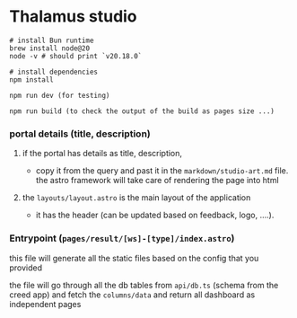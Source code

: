 # Thalamus studio

```
# install Bun runtime
brew install node@20
node -v # should print `v20.18.0`

# install dependencies
npm install

npm run dev (for testing)

npm run build (to check the output of the build as pages size ...)
```

### portal details (title, description)

1. if the portal has details as title, description,

   - copy it from the query and past it in the  `markdown/studio-art.md` file.
     the astro framework will take care of rendering the page into html
2. the `layouts/layout.astro` is the main layout of the application

   - it has the header (can be updated based on feedback, logo, ....).

### Entrypoint (`pages/result/[ws]-[type]/index.astro`)

this file will generate all the static files based on the config that you provided

the file will go through all the db tables from `api/db.ts` (schema from the creed app)
and fetch the `columns/data` and return all dashboard as independent pages
